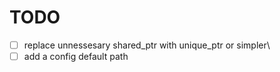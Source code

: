 # TODO

- [ ] replace unnessesary shared_ptr with unique_ptr or simpler\
- [ ] add a config default path
